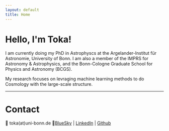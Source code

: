 ```yaml
---
layout: default
title: Home
---
```

# Hello, I'm Toka!

I am currently doing my PhD in Astrophyscs at the Argelander-Institut für Astronomie, University of Bonn. I am also a member of the IMPRS for Astronomy & Astrophysics, and the Bonn-Cologne Graduate School for Physics and Astronomy (BCGS).

My research focuses on levraging machine learning methods to do Cosmology with the large-scale structure.

---

# Contact
📧 toka(at)uni-bonn.de
🔗[BlueSky](https://bsky.app/profile/astrotoka.bsky.social) | [LinkedIn](https://www.linkedin.com/in/tokaalokda) | [Github](https://github.com/tokaalokda)
